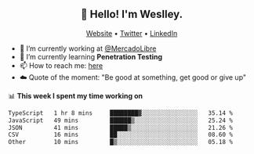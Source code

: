 <h2 align="center">👋 Hello! I'm Weslley.</h2>
<p align="center">
  <a href="http://weslleyneri.com.br">Website</a> •
  <a href="https://twitter.com/Weslley_Neri">Twitter</a> •
  <a href="https://www.linkedin.com/in/weslley-neri-3658908b">LinkedIn</a>
</p>


- 🔭 I’m currently working at [@MercadoLibre](https://github.com/mercadolibre)
- 🌱 I’m currently learning **Penetration Testing**
- 📫 How to reach me: [here](mailto:weslley39@gmail.com)
- ☁️ Quote of the moment: "Be good at something, get good or give up"

📊 **This week I spent my time working on**
<!--START_SECTION:waka-->

```txt
TypeScript   1 hr 8 mins     ████████▓░░░░░░░░░░░░░░░░   35.14 %
JavaScript   49 mins         ██████▒░░░░░░░░░░░░░░░░░░   25.24 %
JSON         41 mins         █████▒░░░░░░░░░░░░░░░░░░░   21.26 %
CSV          16 mins         ██░░░░░░░░░░░░░░░░░░░░░░░   08.60 %
Other        10 mins         █▒░░░░░░░░░░░░░░░░░░░░░░░   05.18 %
```

<!--END_SECTION:waka-->

<!-- Inspired by https://github.com/gruselhaus/gruselhaus -->